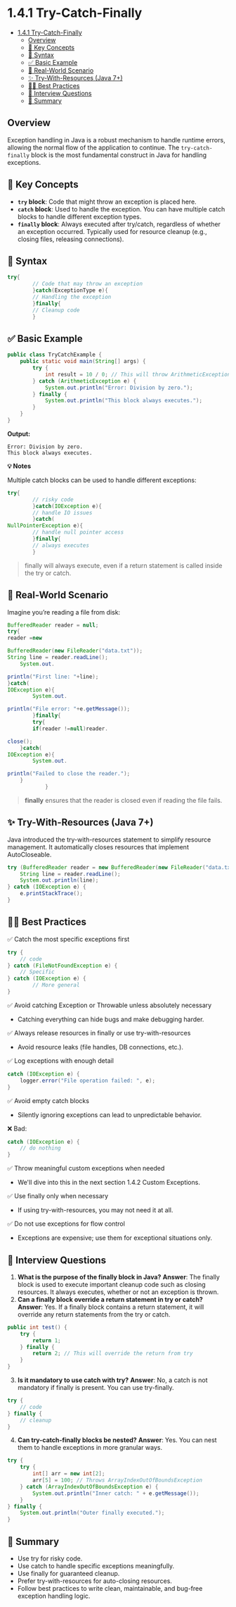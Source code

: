 # 1.4.1 Try-Catch-Finally

<!-- TOC -->
* [1.4.1 Try-Catch-Finally](#141-try-catch-finally)
  * [Overview](#overview)
  * [🔹 Key Concepts](#-key-concepts)
  * [🔧 Syntax](#-syntax)
  * [✅ Basic Example](#-basic-example)
  * [🧠 Real-World Scenario](#-real-world-scenario)
  * [✨ Try-With-Resources (Java 7+)](#-try-with-resources-java-7)
  * [🧑‍🏫 Best Practices](#-best-practices)
  * [💬 Interview Questions](#-interview-questions)
  * [🏁 Summary](#-summary)
<!-- TOC -->

## Overview

Exception handling in Java is a robust mechanism to handle runtime errors, allowing the normal flow of the application
to continue. The `try-catch-finally` block is the most fundamental construct in Java for handling exceptions.

## 🔹 Key Concepts

- **`try` block**: Code that might throw an exception is placed here.
- **`catch` block**: Used to handle the exception. You can have multiple catch blocks to handle different exception
  types.
- **`finally` block**: Always executed after try/catch, regardless of whether an exception occurred. Typically used for
  resource cleanup (e.g., closing files, releasing connections).

## 🔧 Syntax

```java
try{
        // Code that may throw an exception
        }catch(ExceptionType e){
        // Handling the exception
        }finally{
        // Cleanup code
        }
```

## ✅ Basic Example

```java
public class TryCatchExample {
    public static void main(String[] args) {
        try {
            int result = 10 / 0; // This will throw ArithmeticException
        } catch (ArithmeticException e) {
            System.out.println("Error: Division by zero.");
        } finally {
            System.out.println("This block always executes.");
        }
    }
}
```

**Output:**

```
Error: Division by zero.
This block always executes.
```

**💡 Notes**

Multiple catch blocks can be used to handle different exceptions:

```java
try{
        // risky code
        }catch(IOException e){
        // handle IO issues
        }catch(
NullPointerException e){
        // handle null pointer access
        }finally{
        // always executes
        }
```

> finally will always execute, even if a return statement is called inside the try or catch.

## 🧠 Real-World Scenario

Imagine you’re reading a file from disk:

```java
BufferedReader reader = null;
try{
reader =new

BufferedReader(new FileReader("data.txt"));
String line = reader.readLine();
    System.out.

println("First line: "+line);
}catch(
IOException e){
        System.out.

println("File error: "+e.getMessage());
        }finally{
        try{
        if(reader !=null)reader.

close();
    }catch(
IOException e){
        System.out.

println("Failed to close the reader.");
    }
            }
```

> **finally** ensures that the reader is closed even if reading the file fails.

## ✨ Try-With-Resources (Java 7+)

Java introduced the try-with-resources statement to simplify resource management. It automatically closes resources that
implement AutoCloseable.

```java
try (BufferedReader reader = new BufferedReader(new FileReader("data.txt"))) {
    String line = reader.readLine();
    System.out.println(line);
} catch (IOException e) {
    e.printStackTrace();
}
```

## 🧑‍🏫 Best Practices

✅ Catch the most specific exceptions first

```java
try {
    // code
} catch (FileNotFoundException e) {
    // Specific
} catch (IOException e) {
        // More general
}
```

✅ Avoid catching Exception or Throwable unless absolutely necessary

- Catching everything can hide bugs and make debugging harder.

✅ Always release resources in finally or use try-with-resources

- Avoid resource leaks (file handles, DB connections, etc.).

✅ Log exceptions with enough detail

``` java
catch (IOException e) {
    logger.error("File operation failed: ", e);
}
```

✅ Avoid empty catch blocks

- Silently ignoring exceptions can lead to unpredictable behavior.

❌ Bad:

```java
catch (IOException e) {
    // do nothing
}
```

✅ Throw meaningful custom exceptions when needed

- We'll dive into this in the next section 1.4.2 Custom Exceptions.

✅ Use finally only when necessary

- If using try-with-resources, you may not need it at all.

✅ Do not use exceptions for flow control

- Exceptions are expensive; use them for exceptional situations only.

## 💬 Interview Questions
1. **What is the purpose of the finally block in Java?**
   **Answer**: The finally block is used to execute important cleanup code such as closing resources. It always executes, whether or not an exception is thrown.
2. **Can a finally block override a return statement in try or catch?**
   **Answer**: Yes. If a finally block contains a return statement, it will override any return statements from the try or catch.
```java
public int test() {
    try {
        return 1;
    } finally {
        return 2; // This will override the return from try
    }
}
```
3. **Is it mandatory to use catch with try?**
   **Answer**: No, a catch is not mandatory if finally is present. You can use try-finally.
```java
try {
    // code
} finally {
    // cleanup
}
```
4. **Can try-catch-finally blocks be nested?**
   **Answer**: Yes. You can nest them to handle exceptions in more granular ways.
```java
try {
    try {
        int[] arr = new int[2];
        arr[5] = 100; // Throws ArrayIndexOutOfBoundsException
    } catch (ArrayIndexOutOfBoundsException e) {
        System.out.println("Inner catch: " + e.getMessage());
    }
} finally {
    System.out.println("Outer finally executed.");
}
```

## 🏁 Summary
* Use try for risky code.
* Use catch to handle specific exceptions meaningfully.
* Use finally for guaranteed cleanup.
* Prefer try-with-resources for auto-closing resources.
* Follow best practices to write clean, maintainable, and bug-free exception handling logic.


